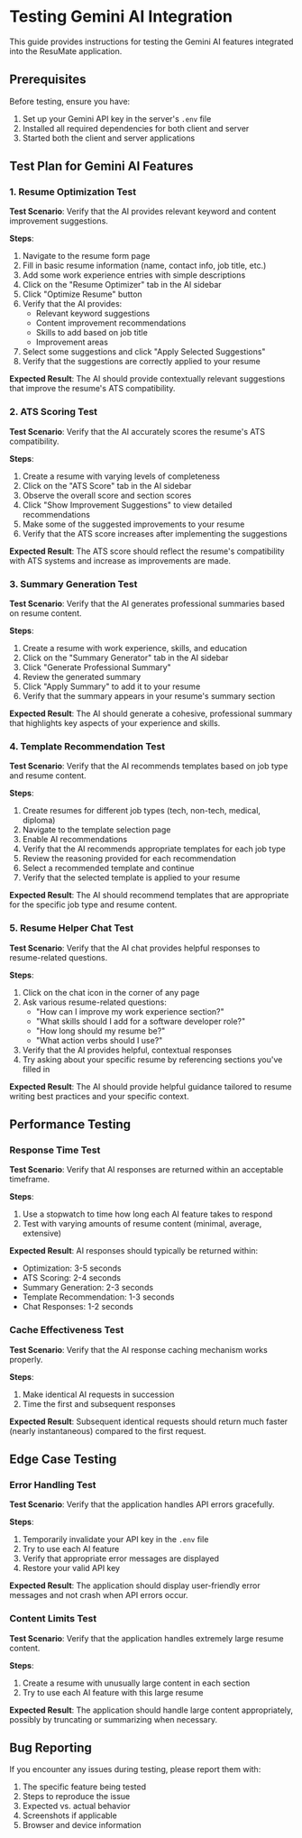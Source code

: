 # Testing Gemini AI Integration

This guide provides instructions for testing the Gemini AI features integrated into the ResuMate application.

## Prerequisites

Before testing, ensure you have:

1. Set up your Gemini API key in the server's `.env` file
2. Installed all required dependencies for both client and server
3. Started both the client and server applications

## Test Plan for Gemini AI Features

### 1. Resume Optimization Test

**Test Scenario**: Verify that the AI provides relevant keyword and content improvement suggestions.

**Steps**:

1. Navigate to the resume form page
2. Fill in basic resume information (name, contact info, job title, etc.)
3. Add some work experience entries with simple descriptions
4. Click on the "Resume Optimizer" tab in the AI sidebar
5. Click "Optimize Resume" button
6. Verify that the AI provides:
   - Relevant keyword suggestions
   - Content improvement recommendations
   - Skills to add based on job title
   - Improvement areas
7. Select some suggestions and click "Apply Selected Suggestions"
8. Verify that the suggestions are correctly applied to your resume

**Expected Result**: The AI should provide contextually relevant suggestions that improve the resume's ATS compatibility.

### 2. ATS Scoring Test

**Test Scenario**: Verify that the AI accurately scores the resume's ATS compatibility.

**Steps**:

1. Create a resume with varying levels of completeness
2. Click on the "ATS Score" tab in the AI sidebar
3. Observe the overall score and section scores
4. Click "Show Improvement Suggestions" to view detailed recommendations
5. Make some of the suggested improvements to your resume
6. Verify that the ATS score increases after implementing the suggestions

**Expected Result**: The ATS score should reflect the resume's compatibility with ATS systems and increase as improvements are made.

### 3. Summary Generation Test

**Test Scenario**: Verify that the AI generates professional summaries based on resume content.

**Steps**:

1. Create a resume with work experience, skills, and education
2. Click on the "Summary Generator" tab in the AI sidebar
3. Click "Generate Professional Summary"
4. Review the generated summary
5. Click "Apply Summary" to add it to your resume
6. Verify that the summary appears in your resume's summary section

**Expected Result**: The AI should generate a cohesive, professional summary that highlights key aspects of your experience and skills.

### 4. Template Recommendation Test

**Test Scenario**: Verify that the AI recommends templates based on job type and resume content.

**Steps**:

1. Create resumes for different job types (tech, non-tech, medical, diploma)
2. Navigate to the template selection page
3. Enable AI recommendations
4. Verify that the AI recommends appropriate templates for each job type
5. Review the reasoning provided for each recommendation
6. Select a recommended template and continue
7. Verify that the selected template is applied to your resume

**Expected Result**: The AI should recommend templates that are appropriate for the specific job type and resume content.

### 5. Resume Helper Chat Test

**Test Scenario**: Verify that the AI chat provides helpful responses to resume-related questions.

**Steps**:

1. Click on the chat icon in the corner of any page
2. Ask various resume-related questions:
   - "How can I improve my work experience section?"
   - "What skills should I add for a software developer role?"
   - "How long should my resume be?"
   - "What action verbs should I use?"
3. Verify that the AI provides helpful, contextual responses
4. Try asking about your specific resume by referencing sections you've filled in

**Expected Result**: The AI should provide helpful guidance tailored to resume writing best practices and your specific context.

## Performance Testing

### Response Time Test

**Test Scenario**: Verify that AI responses are returned within an acceptable timeframe.

**Steps**:

1. Use a stopwatch to time how long each AI feature takes to respond
2. Test with varying amounts of resume content (minimal, average, extensive)

**Expected Result**: AI responses should typically be returned within:

- Optimization: 3-5 seconds
- ATS Scoring: 2-4 seconds
- Summary Generation: 2-3 seconds
- Template Recommendation: 1-3 seconds
- Chat Responses: 1-2 seconds

### Cache Effectiveness Test

**Test Scenario**: Verify that the AI response caching mechanism works properly.

**Steps**:

1. Make identical AI requests in succession
2. Time the first and subsequent responses

**Expected Result**: Subsequent identical requests should return much faster (nearly instantaneous) compared to the first request.

## Edge Case Testing

### Error Handling Test

**Test Scenario**: Verify that the application handles API errors gracefully.

**Steps**:

1. Temporarily invalidate your API key in the `.env` file
2. Try to use each AI feature
3. Verify that appropriate error messages are displayed
4. Restore your valid API key

**Expected Result**: The application should display user-friendly error messages and not crash when API errors occur.

### Content Limits Test

**Test Scenario**: Verify that the application handles extremely large resume content.

**Steps**:

1. Create a resume with unusually large content in each section
2. Try to use each AI feature with this large resume

**Expected Result**: The application should handle large content appropriately, possibly by truncating or summarizing when necessary.

## Bug Reporting

If you encounter any issues during testing, please report them with:

1. The specific feature being tested
2. Steps to reproduce the issue
3. Expected vs. actual behavior
4. Screenshots if applicable
5. Browser and device information
